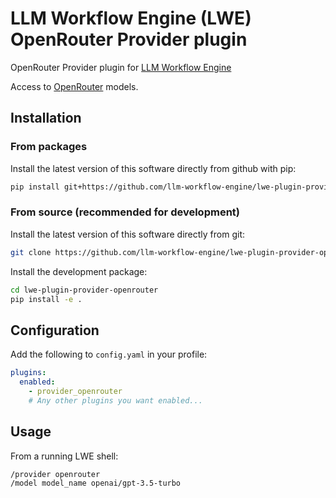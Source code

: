 # LLM Workflow Engine (LWE) OpenRouter Provider plugin

OpenRouter Provider plugin for [LLM Workflow Engine](https://github.com/llm-workflow-engine/llm-workflow-engine)

Access to [OpenRouter](https://openrouter.ai/models) models.
## Installation

### From packages

Install the latest version of this software directly from github with pip:

```bash
pip install git+https://github.com/llm-workflow-engine/lwe-plugin-provider-openrouter
```

### From source (recommended for development)

Install the latest version of this software directly from git:

```bash
git clone https://github.com/llm-workflow-engine/lwe-plugin-provider-openrouter.git
```

Install the development package:

```bash
cd lwe-plugin-provider-openrouter
pip install -e .
```

## Configuration

Add the following to `config.yaml` in your profile:

```yaml
plugins:
  enabled:
    - provider_openrouter
    # Any other plugins you want enabled...
```

## Usage

From a running LWE shell:

```
/provider openrouter
/model model_name openai/gpt-3.5-turbo
```
